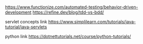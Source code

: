 https://www.functionize.com/automated-testing/behavior-driven-development
https://refine.dev/blog/tdd-vs-bdd/


servlet concepts link
https://www.simplilearn.com/tutorials/java-tutorial/java-servlets

python link
https://dotnettutorials.net/course/python-tutorials/
